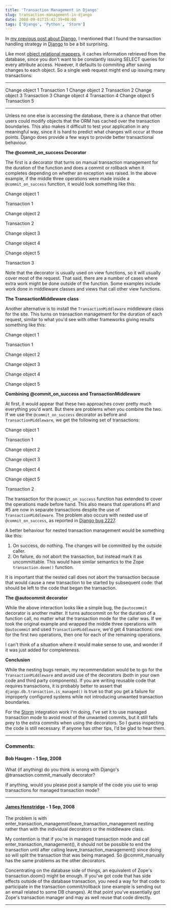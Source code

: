 ```yaml
---
title: 'Transaction Management in Django'
slug: transaction-management-in-django
date: 2008-09-01T15:42:39+08:00
tags: ['Django', 'Python', 'Storm']
---
```


In [my previous post about
Django](http://blogs.gnome.org/jamesh/2008/08/01/using-storm-with-django/),
I mentioned that I found the transaction handling strategy in
[Django](http://www.djangoproject.com/) to be a bit surprising.

Like most [object relational
mappers](http://en.wikipedia.org/wiki/Object-relational_mapping), it
caches information retrieved from the database, since you don\'t want to
be constantly issuing SELECT queries for every attribute access.
However, it defaults to commiting after saving changes to each object.
So a single web request might end up issuing many transactions:

  ----------------- ---------------
  Change object 1   Transaction 1
  Change object 2   Transaction 2
  Change object 3   Transaction 3
  Change object 4   Transaction 4
  Change object 5   Transaction 5
  ----------------- ---------------

Unless no one else is accessing the database, there is a chance that
other users could modify objects that the ORM has cached over the
transaction boundaries. This also makes it difficult to test your
application in any meaningful way, since it is hard to predict what
changes will occur at those points. Django does provide a few ways to
provide better transactional behaviour.

**The \@commit\_on\_success Decorator**

The first is a decorator that turns on manual transaction management for
the duration of the function and does a commit or rollback when it
completes depending on whether an exception was raised. In the above
example, if the middle three operations were made inside a
`@commit_on_success` function, it would look something like this:

Change object 1

Transaction 1

Change object 2

Transaction 2

Change object 3

Change object 4

Change object 5

Transaction 3

Note that the decorator is usually used on view functions, so it will
usually cover most of the request. That said, there are a number of
cases where extra work might be done outside of the function. Some
examples include work done in middleware classes and views that call
other view functions.

**The TransactionMiddleware class**

Another alternative is to install the `TransactionMiddleware` middleware
class for the site. This turns on transaction management for the
duration of each request, similar to what you\'d see with other
frameworks giving results something like this:

Change object 1

Transaction 1

Change object 2

Change object 3

Change object 4

Change object 5

**Combining \@commit\_on\_success and TransactionMiddleware**

At first, it would appear that these two approaches cover pretty much
everything you\'d want. But there are problems when you combine the two.
If we use the `@commit_on_success` decorator as before and
`TransactionMiddleware`, we get the following set of transactions:

Change object 1

Transaction 1

Change object 2

Change object 3

Change object 4

Change object 5

Transaction 2

The transaction for the `@commit_on_success` function has extended to
cover the operations made before hand. This also means that operations
\#1 and \#5 are now in separate transactions despite the use of
`TransactionMiddleware`. The problem also occurs with nested use of
`@commit_on_success`, as reported in [Django bug
2227](http://code.djangoproject.com/ticket/2227).

A better behaviour for nested transaction management would be something
like this:

1.  On success, do nothing. The changes will be committed by the outside
    caller.
2.  On failure, do not abort the transaction, but instead mark it as
    uncommittable. This would have similar semantics to the Zope
    `transaction.doom()` function.

It is important that the nested call does not abort the transaction
because that would cause a new transaction to be started by subsequent
code: that should be left to the code that began the transaction.

**The \@autocommit decorator**

While the above interaction looks like a simple bug, the `@autocommit`
decorator is another matter. It turns autocommit on for the duration of
a function call, no matter what the transaction mode for the caller was.
If we took the original example and wrapped the middle three operations
with `@autocommit` and used `TransactionMiddleware`, we\'d get 4
transactions: one for the first two operations, then one for each of the
remaining operations.

I can\'t think of a situation where it would make sense to use, and
wonder if it was just added for completeness.

**Conclusion**

While the nesting bugs remain, my recommendation would be to go for the
`TransactionMiddleware` and avoid use of the decorators (both in your
own code and third party components). If you are writing reusable code
that requires transactions, it is probably better to assert that
`django.db.transaction.is_managed()` is true so that you get a failure
for improperly configured systems while not introducing unwanted
transaction boundaries.

For the [Storm](http://storm.canonical.com/) integration work I\'m
doing, I\'ve set it to use managed transaction mode to avoid most of the
unwanted commits, but it still falls prey to the extra commits when
using the decorators. So I guess inspecting the code is still necessary.
If anyone has other tips, I\'d be glad to hear them.

---
### Comments:
#### Bob Haugen - <time datetime="2008-09-08 13:16:58">1 Sep, 2008</time>

What (if anything) do you think is wrong with Django\'s
\@transaction.commit\_manually decorator?

If anything, would you please post a sample of the code you use to wrap
transactions for managed transaction mode?

---
#### [James Henstridge](http://blogs.gnome.org/jamesh/) - <time datetime="2008-09-08 15:57:40">1 Sep, 2008</time>

The problem is with
enter\_transaction\_managemnt/leave\_transaction\_management nesting
rather than with the individual decorators or the middleware class.

My contention is that if you\'re in managed transaction mode and call
enter\_transaction\_management(), it should not be possible to end the
transaction until after calling leave\_transaction\_management() since
doing so will split the transaction that was being managed. So
\@commit\_manually has the same problems as the other decorators.

Concentrating on the database side of things, an equivalent of Zope\'s
transaction.doom() might be enough. If you\'ve got code that has side
effects outside of the database transaction, you need a way for that
code to participate in the transaction commit/rollback (one example is
sending out an email related to some DB changes). At that point you\'ve
essentially got Zope\'s transaction manager and may as well reuse that
code directly.

---
